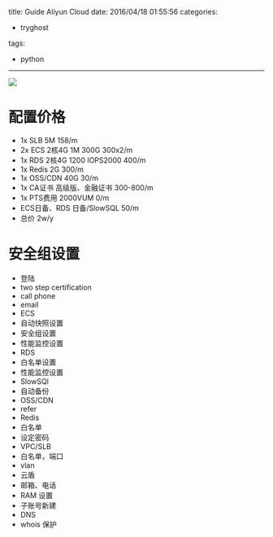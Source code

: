 title: Guide Aliyun Cloud
date: 2016/04/18 01:55:56
categories:
 - tryghost

tags:
 - python 



---

![](http://img.zuoyun.me/image/0/10/68abdf71fa73a46a5241a95c8c959.png)
# 配置价格
* 1x SLB 5M 158/m
* 2x ECS 2核4G 1M 300G 300x2/m
* 1x RDS 2核4G 1200 IOPS2000 400/m
* 1x Redis 2G 300/m
* 1x OSS/CDN 40G 30/m
* 1x CA证书 高级版、金融证书 300-800/m
* 1x PTS费用 2000VUM 0/m
* ECS日备、RDS 日备/SlowSQL 50/m
* 总价 2w/y


# 安全组设置
* 登陆
 * two step certification
 * call phone
 * email
* ECS
 * 自动快照设置
 * 安全组设置
 * 性能监控设置
* RDS
 * 白名单设置
 * 性能监控设置
 * SlowSQl
 * 自动备份
* OSS/CDN
 * refer
* Redis
 * 白名单
 * 设定密码
* VPC/SLB
 * 白名单，端口
 * vlan
* 云盾
 * 邮箱、电话
* RAM 设置
 * 子账号新建
* DNS
 * whois 保护






